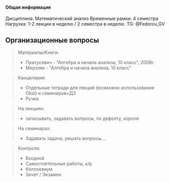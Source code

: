 #### Общая информация
Дисциплина: Математический анализ
Временные рамки: 4 семестра
Нагрузка: 1-2 лекции в неделю / 2 семестра в неделю.
TG: @Fedorov_GV
## Организационные вопросы

> Материалы/Книги:
> - Пратусевич - "Алгебра и начала анализа, 10 класс", 2009г.
> - Мерзляк - "Алгебра и начала анализа, 10 класс"

> Канцелярия:
> - Отдельные тетради для лекций (возможно использование Obsi) и семинаров+ДЗ
> - Ручка

> На лекциях:
> - записывать, задавать вопросы, по дефолту, короче

> На семинарах:
> - Задавать задачи, решать вопросы....

> Контроли:
> - Входной
> - Самостоятельные работы, к/р
> - Коллоквиум
> - Зачет / Экзамен


